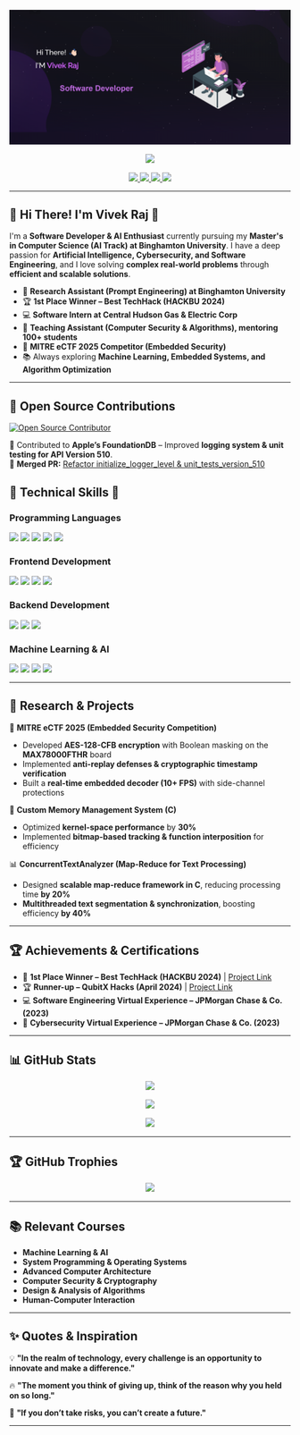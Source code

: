 <p align="center">
  <img src="WEBPIC.png" alt="Hi There! I'M Vivek Raj">
</p>

<p align="center">
  <img src="https://komarev.com/ghpvc/?username=rajv79&color=blue&count=80">
 
<p align="center">
  <a href="https://www.linkedin.com/in/vivek-raj07/">
    <img src="https://img.shields.io/badge/LinkedIn-0077B5?style=for-the-badge&logo=linkedin&logoColor=white">
  </a>
  <a href="https://github.com/rajv79">
    <img src="https://img.shields.io/badge/GitHub-100000?style=for-the-badge&logo=github&logoColor=white">
  </a>
  <a href="mailto:your_email@gmail.com">
    <img src="https://img.shields.io/badge/Gmail-D14836?style=for-the-badge&logo=gmail&logoColor=white">
  </a>
  <a href="https://rajv79.github.io/Portfolio_Vivek">
    <img src="https://img.shields.io/badge/Portfolio-4285F4?style=for-the-badge&logo=google-chrome&logoColor=white">
  </a>
</p>


---

## 🌟 Hi There! I'm Vivek Raj 👋  
  
I'm a **Software Developer & AI Enthusiast** currently pursuing my **Master's in Computer Science (AI Track) at Binghamton University**. I have a deep passion for **Artificial Intelligence, Cybersecurity, and Software Engineering**, and I love solving **complex real-world problems** through **efficient and scalable solutions**.  

- 🔬 **Research Assistant (Prompt Engineering) at Binghamton University**
- 🏆 **1st Place Winner – Best TechHack (HACKBU 2024)**  
- 💻 **Software Intern at Central Hudson Gas & Electric Corp**  
- 🎯 **Teaching Assistant (Computer Security & Algorithms), mentoring 100+ students**  
- 🚀 **MITRE eCTF 2025 Competitor (Embedded Security)**  
- 📚 Always exploring **Machine Learning, Embedded Systems, and Algorithm Optimization**  

---

## 🎉 Open Source Contributions  

[![Open Source Contributor](https://img.shields.io/badge/Open%20Source-Contributor-blue?style=for-the-badge&logo=github)](https://github.com/apple/foundationdb/pull/11879)

🚀 Contributed to **Apple’s FoundationDB** – Improved **logging system & unit testing for API Version 510**.  
🔗 **Merged PR:** [Refactor initialize_logger_level & unit_tests_version_510](https://github.com/apple/foundationdb/pull/11879)


## 🚀 Technical Skills 💼

### Programming Languages
<p>
  <img src="https://img.shields.io/badge/Python-14354C?style=for-the-badge&logo=python&logoColor=white">
  <img src="https://img.shields.io/badge/C++-00599C?style=for-the-badge&logo=c%2B%2B&logoColor=white">
  <img src="https://img.shields.io/badge/C-A8B9CC?style=for-the-badge&logo=c&logoColor=white">
  <img src="https://img.shields.io/badge/Java-007396?style=for-the-badge&logo=java&logoColor=white">
  <img src="https://img.shields.io/badge/ABAP-0FAAFF?style=for-the-badge&logo=sap&logoColor=white">
</p>


### Frontend Development
<p>
  <img src="https://img.shields.io/badge/HTML5-E34F26?style=for-the-badge&logo=html5&logoColor=white">
  <img src="https://img.shields.io/badge/CSS3-1572B6?style=for-the-badge&logo=css3&logoColor=white">
  <img src="https://img.shields.io/badge/React-20232A?style=for-the-badge&logo=react&logoColor=61DAFB">
  <img src="https://img.shields.io/badge/Tailwind_CSS-38B2AC?style=for-the-badge&logo=tailwind-css&logoColor=white">
</p>

### Backend Development
<p>
  <img src="https://img.shields.io/badge/Node.js-339933?style=for-the-badge&logo=nodedotjs&logoColor=white">
  <img src="https://img.shields.io/badge/MongoDB-white?style=for-the-badge&logo=mongodb&logoColor=4EA94B">
  <img src="https://img.shields.io/badge/MySQL-005C84?style=for-the-badge&logo=mysql&logoColor=white">
</p>

### Machine Learning & AI
<p>
  <img src="https://img.shields.io/badge/PyTorch-EE4C2C?style=for-the-badge&logo=pytorch&logoColor=white">
  <img src="https://img.shields.io/badge/TensorFlow-FF6F00?style=for-the-badge&logo=tensorflow&logoColor=white">
  <img src="https://img.shields.io/badge/Scikit--Learn-F7931E?style=for-the-badge&logo=scikit-learn&logoColor=white">
  <img src="https://img.shields.io/badge/Transformer_Models-blue?style=for-the-badge">
</p>

---

## 🔬 Research & Projects  

🚀 **MITRE eCTF 2025 (Embedded Security Competition)**  
- Developed **AES-128-CFB encryption** with Boolean masking on the **MAX78000FTHR** board  
- Implemented **anti-replay defenses & cryptographic timestamp verification**  
- Built a **real-time embedded decoder (10+ FPS)** with side-channel protections  


📌 **Custom Memory Management System (C)**  
- Optimized **kernel-space performance** by **30%**  
- Implemented **bitmap-based tracking & function interposition** for efficiency  


📊 **ConcurrentTextAnalyzer (Map-Reduce for Text Processing)**  
- Designed **scalable map-reduce framework in C**, reducing processing time **by 20%**  
- **Multithreaded text segmentation & synchronization**, boosting efficiency **by 40%**  


---

## 🏆 Achievements & Certifications  

- 🥇 **1st Place Winner – Best TechHack (HACKBU 2024)** | [Project Link](https://devpost.com/software/air-mouse)  
- 🏆 **Runner-up – QubitX Hacks (April 2024)** | [Project Link](https://devpost.com/software/air-mouse)  
- 💻 **Software Engineering Virtual Experience – JPMorgan Chase & Co. (2023)**  
- 🔐 **Cybersecurity Virtual Experience – JPMorgan Chase & Co. (2023)**  

---

## 📊 GitHub Stats  

<p align="center">
  <img src="https://github-readme-stats.vercel.app/api?username=rajv79&show_icons=true&theme=tokyonight&hide_border=true">
</p>

<p align="center">
  <img src="https://github-readme-streak-stats.herokuapp.com/?user=rajv79&theme=radical&hide_border=true">
</p>

<p align="center">
  <img src="https://github-profile-summary-cards.vercel.app/api/cards/profile-details?username=rajv79&theme=tokyonight&hide_border=true">
</p>

---

## 🏆 GitHub Trophies  

<p align="center">
  <img src="https://github-profile-trophy.vercel.app/?username=rajv79&theme=onedark&margin-w=5&margin-h=5">
</p>

---

## 📚 Relevant Courses  

- **Machine Learning & AI**  
- **System Programming & Operating Systems**  
- **Advanced Computer Architecture**  
- **Computer Security & Cryptography**  
- **Design & Analysis of Algorithms**  
- **Human-Computer Interaction**  

---

## ✨ Quotes & Inspiration  

💡 **"In the realm of technology, every challenge is an opportunity to innovate and make a difference."**  

🔥 **"The moment you think of giving up, think of the reason why you held on so long."**  

🚀 **"If you don’t take risks, you can’t create a future."**

---
